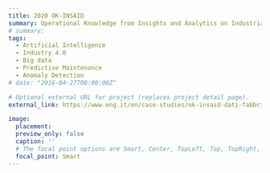```yaml
---
title: 2020 OK-INSAID
summary: Operational Knowledge from Insights and Analytics on Industrial Data
# summary: 
tags:
  - Artificial Intelligence
  - Industry 4.0
  - Big data
  - Predictive Maintenance
  - Anomaly Detection
# date: "2016-04-27T00:00:00Z"

# Optional external URL for project (replaces project detail page).
external_link: https://www.eng.it/en/case-studies/ok-insaid-dati-fabbrica-futuro

image:
  placement: 
  preview_only: false
  caption: ''
  # The focal point options are Smart, Center, TopLeft, Top, TopRight, Left, Right, BottomLeft, Bottom, BottomRight
  focal_point: Smart
---
```



